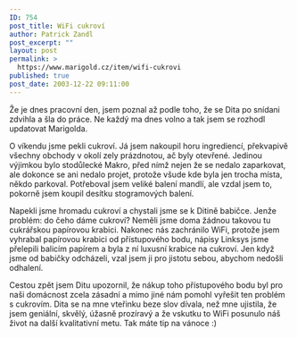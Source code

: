 ```yaml
---
ID: 754
post_title: WiFi cukroví
author: Patrick Zandl
post_excerpt: ""
layout: post
permalink: >
  https://www.marigold.cz/item/wifi-cukrovi
published: true
post_date: 2003-12-22 09:11:00
---
```

<P>Že je dnes pracovní den, jsem poznal až podle toho, že se Dita po snídani zdvihla a šla do práce. Ne každý ma dnes volno a tak jsem se rozhodl updatovat Marigolda. </P>
<P>O víkendu jsme pekli cukroví. Já jsem nakoupil horu ingrediencí, překvapivě všechny obchody v okolí zely prázdnotou, ač byly otevřené. Jedinou výjimkou bylo stodůlecké Makro, před nímž nejen že se nedalo zaparkovat, ale dokonce se ani nedalo projet, protože všude kde byla jen trocha místa, někdo parkoval. Potřeboval jsem veliké balení mandlí, ale vzdal jsem to, pokorně jsem koupil desítku stogramových balení. </P>
<P>Napekli jsme hromadu cukroví a chystali jsme se k Ditině babičce. Jenže problém: do čeho dáme cukroví? Neměli jsme doma žádnou takovou tu cukrářskou papírovou krabici. Nakonec nás zachránilo WiFi, protože jsem vyhrabal papírovou krabici od přístupového bodu, nápisy Linksys jsme přelepili balicím papírem a byla z ní luxusní krabice na cukroví. Jen když jsme od babičky odcházeli, vzal jsem ji pro jistotu sebou, abychom nedošli odhalení. </P>
<P>Cestou zpět jsem Ditu upozornil, že nákup toho přístupového bodu byl pro naši domácnost zcela zásadní a mimo jiné nám pomohl vyřešit ten problém s cukrovím. Dita se na mne&#160;vteřinku beze slov&#160;dívala, než mne ujistila, že jsem geniální, skvělý, úžasně prozíravý a že vskutku to WiFi posunulo náš život na další kvalitativní metu. Tak máte tip na vánoce :)</P>